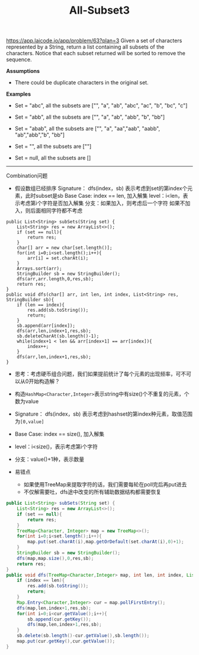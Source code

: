 ﻿---
layout: default
title: All-Subset3
narrow: true
---
https://app.laicode.io/app/problem/63?plan=3
Given a set of characters represented by a String, return a list containing all subsets of the characters. Notice that each subset returned will be sorted to remove the sequence.

**Assumptions**

- There could be duplicate characters in the original set.

​**Examples**

- Set = "abc", all the subsets are ["", "a", "ab", "abc", "ac", "b", "bc", "c"]
- Set = "abb", all the subsets are ["", "a", "ab", "abb", "b", "bb"]
- Set = "abab", all the subsets are ["", "a", "aa","aab", "aabb", "ab","abb","b", "bb"]

- Set = "", all the subsets are [""]
- Set = null, all the subsets are []
***
Combination问题
- 假设数组已经排序
Signature： dfs(index，sb) 表示考虑到set的第index个元素，此时subset是sb
Base Case: index == len, 加入解集
level：i<len，表示考虑第i个字符是否加入解集
分支：如果加入，则考虑后一个字符
	如果不加入，则后面相同字符都不考虑

```
public List<String> subSets(String set) {  
    List<String> res = new ArrayList<>();  
    if (set == null){  
        return res;  
    }  
    char[] arr = new char[set.length()];  
    for(int i=0;i<set.length();i++){  
        arr[i] = set.charAt(i);  
    }  
    Arrays.sort(arr);  
    StringBuilder sb = new StringBuilder();  
    dfs(arr,arr.length,0,res,sb);  
    return res;  
}  
public void dfs(char[] arr, int len, int index, List<String> res, StringBuilder sb){  
    if (len == index){  
        res.add(sb.toString());  
        return;  
    }  
    sb.append(arr[index]);  
    dfs(arr,len,index+1,res,sb);  
    sb.deleteCharAt(sb.length()-1);  
    while(index+1 < len && arr[index+1] == arr[index]){  
        index++;  
    }  
    dfs(arr,len,index+1,res,sb);  
}
```

- 思考：考虑硬币组合问题，我们如果提前统计了每个元素的出现频率，可不可以从0开始构造解？
- 构造`HashMap<Character,Integer>`表示string中有size()个不重复的元素，个数为value
- Signature： dfs(index，sb) 表示考虑到hashset的第index种元素，取值范围为`[0,value]`
- Base Case: index == size(), 加入解集
- level：i<size()，表示考虑第i个字符
- 分支：value()+1种，表示数量

- 易错点
	- 如果使用TreeMap来提取字符的话，我们需要每轮在poll完后再put进去
	- 不仅解需要吐，dfs途中改变的所有辅助数据结构都需要恢复
```java
public List<String> subSets(String set) {  
    List<String> res = new ArrayList<>();  
    if (set == null){  
        return res;  
    }  
    TreeMap<Character, Integer> map = new TreeMap<>();  
    for(int i=0;i<set.length();i++){  
        map.put(set.charAt(i),map.getOrDefault(set.charAt(i),0)+1);  
    }  
    StringBuilder sb = new StringBuilder();  
    dfs(map,map.size(),0,res,sb);  
    return res;  
}  
public void dfs(TreeMap<Character,Integer> map, int len, int index, List<String> res, StringBuilder sb){  
    if (index == len){  
        res.add(sb.toString());  
        return;  
    }  
    Map.Entry<Character,Integer> cur = map.pollFirstEntry();  
    dfs(map,len,index+1,res,sb);  
    for(int i=0;i<cur.getValue();i++){  
        sb.append(cur.getKey());  
        dfs(map,len,index+1,res,sb);  
    }  
    sb.delete(sb.length()-cur.getValue(),sb.length());  
    map.put(cur.getKey(),cur.getValue());  
}
```